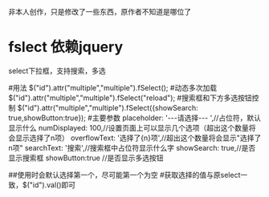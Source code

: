 
非本人创作，只是修改了一些东西，原作者不知道是哪位了

# fslect  依赖jquery
select下拉框，支持搜索，多选

#用法
$("id").attr("multiple","multiple").fSelect();
#动态多次加载
$("id").attr("multiple","multiple").fSelect("reload");
#搜索框和下方多选按钮控制
$("id").attr("multiple","multiple").fSelect({showSearch: true,showButton:true});
#主要参数
placeholder:  '---请选择--- ',//占位符，默认显示什么
numDisplayed: 100,//设置页面上可以显示几个选项（超出这个数量将会显示选择了n项）
overflowText: '选择了{n}项',//超出这个数量将会显示"选择了n项"
searchText: '搜索',//搜索框中占位符显示什么字
showSearch: true,//是否显示搜索框
showButton:true //是否显示多选按钮

##使用时会默认选择第一个，尽可能第一个为空
#获取选择的值与原select一致，$("id").val()即可
